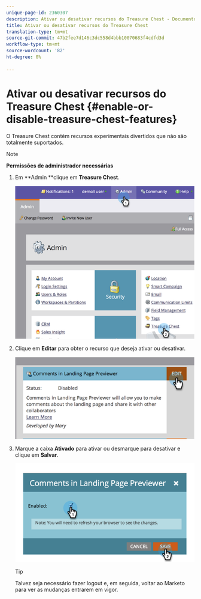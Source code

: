 ```yaml
---
unique-page-id: 2360307
description: Ativar ou desativar recursos do Treasure Chest - Documentos do Marketing - Documentação do produto
title: Ativar ou desativar recursos do Treasure Chest
translation-type: tm+mt
source-git-commit: 47b2fee7d146c3dc558d4bbb10070683f4cdfd3d
workflow-type: tm+mt
source-wordcount: '82'
ht-degree: 0%

---
```



# Ativar ou desativar recursos do Treasure Chest {#enable-or-disable-treasure-chest-features}

O Treasure Chest contém recursos experimentais divertidos que não são totalmente suportados.

>[!NOTE]
>
>**Permissões de administrador necessárias**

1. Em **Admin **clique em **Treasure Chest**.

   ![](assets/image2014-9-16-17-3a0-3a36.png)

1. Clique em **Editar** para obter o recurso que deseja ativar ou desativar.

   ![](assets/image2014-9-16-16-3a53-3a42.png)

1. Marque a caixa **Ativado** para ativar ou desmarque para desativar e clique em **Salvar**.

   ![](assets/image2014-9-16-16-3a53-3a53.png)

   >[!TIP]
   >
   >
   >Talvez seja necessário fazer logout e, em seguida, voltar ao Marketo para ver as mudanças entrarem em vigor.

